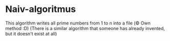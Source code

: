 # Naiv-algoritmus
This algorithm writes all prime numbers from 1 to n into a file (© Own method :D)
(There is a similar algorithm that someone has already invented, but it doesn't exist at all)
